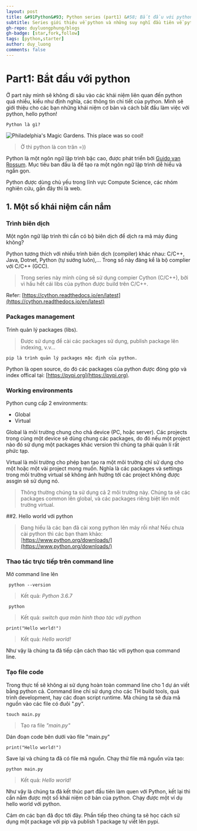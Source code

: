 ```yaml
---
layout: post
title: &#91Python&#93; Python series (part1) &#58; Bắt đầu với python
subtitle: Series giới thiệu về python và những suy nghĩ đầu tiên về python
gh-repo: duyluongphung/blogs
gh-badge: [star,fork,follow]
tags: [python,starter]
author: duy_luong
comments: false
---
```



# Part1: Bắt đầu với python
Ở part này mình sẽ không đi sâu vào các khái niệm liên quan đến python quá nhiều, kiểu như định nghĩa, các thông tin chi tiết của python. Mình sẽ giới thiệu cho các bạn những khái niệm cơ bản và cách bắt đầu làm việc với python, hello python!

    Python là gì?

![Philadelphia's Magic Gardens. This place was so cool!](https://i.imgur.com/VDKpivG.jpg "python")

> Ờ thì python là con trăn =))

Python là một ngôn ngữ lập trình bậc cao, được phát triển bởi [Guido van Rossum](https://en.wikipedia.org/wiki/Guido_van_Rossum). Mục tiêu ban đầu là để tạo ra một ngôn ngữ lập trình dễ hiểu và ngắn gọn.

Python được dùng chủ yếu trong lĩnh vực Compute Science, các nhóm nghiên cứu, gần đây thì là web.

## 1. Một số khái niệm cần nắm
### Trình biên dịch
Một ngôn ngữ lập trình thì cần có bộ biên dịch để dịch ra mã máy đúng không?

Python tương thích với nhiều trình biên dịch (compiler) khác nhau: C/C++, Java, Dotnet, Python (tự sướng luôn),...
Trong số này đáng kể là bộ complier với C/C++ (GCC).

> Trong series này mình cũng sẽ sử dụng compier Cython (C/C++), bởi vì hầu hết cái libs của python được build trên C/C++.

Refer: [https://cython.readthedocs.io/en/latest](https://cython.readthedocs.io/en/latest)

### Packages management
Trình quản lý packages (libs).
> Được sử dụng để cài các packages sử dụng, publish package lên indexing, v.v...

    pip là trình quản lý packages mặc định của python.

Python là open source, do đó các packages của python được đóng góp và index offical tại: [https://pypi.org](https://pypi.org).

### Working environments
Python cung cấp 2 environments:
- Global
- Virtual

Global là môi trường chung cho chả device (PC, hoặc server). Các projects trong cùng một device sẽ dùng chung các packages, do đó nếu một project nào đó sử dụng một packages khác version thì chúng ta phải quản lí rất phức tạp.

Virtual là môi trường cho phép bạn tạo ra một môi trường chỉ sử dụng cho một hoặc một vài project mong muốn. Nghĩa là các packages và settings trong môi trường virtual sẽ không ảnh hưởng tới các project không được assgin sẽ sử dụng nó.


> Thông thường chúng ta sử dụng cả 2 môi trường này. Chúng ta sẽ các packages common lên global, và các packages riêng biệt lên môt trường virtual.

##2. Hello world với python
> Đang hiểu là các bạn đã cài xong python lên máy rồi nha!
Nếu chưa cài python thì các bạn tham khảo: [https://www.python.org/downloads/](https://www.python.org/downloads/)

### Thao tác trực tiếp trên command line
Mở command line lên

     python --version

> Kết quả: *Python 3.6.7*

     python

> Kết quả: *switch qua màn hình thao tác với python*

    print("Hello world!")

> Kết quả: *Hello world!*

Như vậy là chúng ta đã tiếp cận cách thao tác với python qua command line.

### Tạo file code
Trong thực tế sẽ không ai sử dụng hoàn toàn command line cho 1 dự án viết bằng python cả. Command line chỉ sử dụng cho các TH build tools, quá trình development, hay các đoạn script runtime. Mà chúng ta sẽ đưa mã nguồn vào các file có đuôi ".py".

    touch main.py

> Tạo ra file *"main.py"*

Dán đoạn code bên dưới vào file "main.py"
    
    print("Hello world!")

Save lại và chúng ta đã có file mã nguồn.
Chạy thử file mã nguồn vừa tạo:

    python main.py
> Kết quả: *Hello world!*

Như vậy là chúng ta đã kết thúc part đầu tiên làm quen với Python, kết lại thì cần nắm được một số khái niệm cở bản của python. Chạy được một ví dụ hello world với python.


Cảm ơn các bạn đã đọc tới đây. Phần tiếp theo chúng ta sẽ học cách sử dụng một package với pip và publish 1 package tự viết lên pypi.
